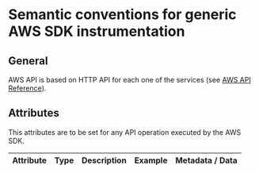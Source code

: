 # Semantic conventions for generic AWS SDK instrumentation

## General

AWS API is based on HTTP API for each one of the services (see [AWS API Reference](https://docs.aws.amazon.com/index.html)).

## Attributes

This attributes are to be set for any API operation executed by the AWS SDK.

| Attribute  | Type   | Description  | Example  | Metadata / Data |
|---|---|---|---|---|
